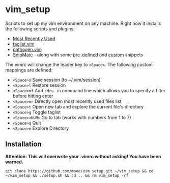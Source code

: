 vim_setup
=========

Scripts to set up my vim environment on any machine. Right now it installs the following scripts and plugins:

* [Most Recently Used](https://github.com/yegappan/mru)
* [taglist.vim](https://github.com/vim-scripts/taglist.vim)
* [pathogen.vim](https://github.com/tpope/vim-pathogen)
* [SnipMate](https://github.com/garbas/vim-snipmate) - along with some [pre-defined](https://github.com/honza/vim-snippets/tree/master/snippets) and [custom](bundle/mysnippets/snippets) snippets

The vimrc will change the leader key to `<Space>`. The following custom mappings are defined:

* `<Space>s` Save session (to ~/.vim/session)
* `<Space>l` Restore session
* `<Space>mf` Add `:Mru ` in command line which allows you to specify a filter before hitting enter
* `<Space>mr` Directly open most recently used files list
* `<Space>t` Open new tab and explore the current file's directory
* `<Space>g` Toggle taglist
* `<Space><NUM>` Go to tab <NUM> (works with numbers from 1 to 7)
* `<Space>q` Quit
* `<Space>e` Explore Directory

Installation
------------

**Attention: This will overwrite your .vimrc without asking! You have been warned.**

`git clone https://github.com/moee/vim_setup.git ~/vim_setup && cd ~/vim_setup && ./setup.sh && cd .. && rm vim_setup -rf`
